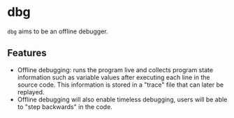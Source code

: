 # dbg
`dbg` aims to be an offline debugger.


## Features
- Offline debugging: runs the program live and collects program state information such as variable values after executing each line in the source code. This information is stored in a "trace" file that can later be replayed. 
- Offline debugging will also enable timeless debugging, users will be able to "step backwards" in the code.



